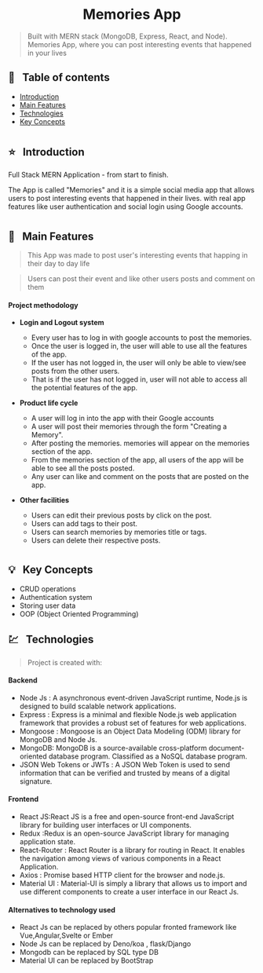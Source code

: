 <h1 align="center"> Memories App  </h1>

> Built with MERN stack (MongoDB, Express, React, and Node).
> Memories App, where you can post interesting events that happened in your lives




## 📜 &nbsp; Table of contents

- [Introduction](#--introduction)
- [Main Features](#--main-features)
- [Technologies](#--technologies)
- [Key Concepts](#--key-concepts)


<h1></h1>

## ⭐ &nbsp; Introduction

 Full Stack MERN Application - from start to finish. 

 The App is called "Memories" and it is a simple social media app that allows users to post interesting events that happened in their lives.
 with real app features like user authentication and social login using Google accounts.


<h1></h1>


## 🚩 &nbsp; Main Features


> This App was made to post user's interesting events that happing in their day to day life

>Users can post their event and like other users posts and comment on them



#### Project methodology

- **Login and Logout system**
  - Every user has to log in with google accounts to post the memories.
  - Once the user is logged in, the user will able to use all the features of the app.
  - If the user has not logged in, the user will only be able to view/see  posts from the other users.
  - That is if the user has not logged in, user will not able to access all the potential features of the app.
  
- **Product life cycle**
  - A user will log in into the app with their Google accounts
  - A user will post their memories through the form "Creating a Memory".
  - After posting the memories. memories will appear on the memories section of the app.
  - From the memories section of the app, all users of the app  will be able to see all the posts posted.  
  - Any user can like and comment on the posts that are posted on the app.
  

- **Other facilities**
  - Users can edit their previous posts by click on the post.
  - Users can add tags to their post.
  - Users can search memories by memories title or tags.
  - Users can delete their respective posts.

<h1></h1>

## 💡 &nbsp; Key Concepts

- CRUD operations
- Authentication system
- Storing user data
- OOP (Object Oriented Programming)

## 💹 &nbsp; Technologies

> Project is created with:

#### Backend

- Node Js : A asynchronous event-driven JavaScript runtime, Node.js is designed to build scalable network  applications. 
- Express : Express is a minimal and flexible Node.js web application framework that provides a robust set of features for web applications.
- Mongoose : Mongoose is an Object Data Modeling (ODM) library for MongoDB and Node Js.
- MongoDB: MongoDB is a source-available cross-platform document-oriented database program. Classified as a NoSQL database program.
- JSON Web Tokens or JWTs : A JSON Web Token is used to send information that can be verified and trusted by means of a digital signature.

#### Frontend

- React JS:React JS  is a free and open-source front-end JavaScript library for building user interfaces or UI components.
- Redux :Redux is an open-source JavaScript library for managing application state.  
- React-Router : React Router is a  library for routing in React. It enables the navigation among views of various components in a React Application.
- Axios : Promise based HTTP client for the browser and node.js.
- Material UI : Material-UI is simply a library that allows us to import and use different components to create a user interface in our React Js.

#### Alternatives to technology used
- React Js can be replaced by others popular fronted framework like Vue,Angular,Svelte or Ember
- Node Js can be  replaced by Deno/koa , flask/Django
- Mongodb can be replaced by SQL type DB
- Material UI can be replaced  by BootStrap
